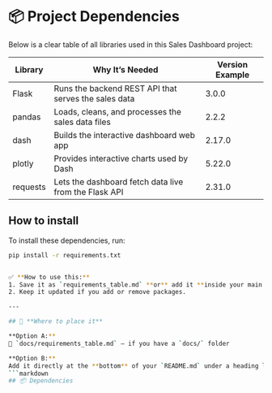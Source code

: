 # 📦 Project Dependencies

Below is a clear table of all libraries used in this Sales Dashboard project:

| Library  | Why It’s Needed                                         | Version Example |
|----------|---------------------------------------------------------|-----------------|
| Flask    | Runs the backend REST API that serves the sales data    | 3.0.0           |
| pandas   | Loads, cleans, and processes the sales data files       | 2.2.2           |
| dash     | Builds the interactive dashboard web app                | 2.17.0          |
| plotly   | Provides interactive charts used by Dash                | 5.22.0          |
| requests | Lets the dashboard fetch data live from the Flask API   | 2.31.0          |

## How to install

To install these dependencies, run:

```bash
pip install -r requirements.txt


✅ **How to use this:**
1. Save it as `requirements_table.md` **or** add it **inside your main `README.md`** under a **“Dependencies”** section.
2. Keep it updated if you add or remove packages.

---

## 🔑 **Where to place it**

**Option A:**  
📂 `docs/requirements_table.md` — if you have a `docs/` folder

**Option B:**  
Add it directly at the **bottom** of your `README.md` under a heading like:
```markdown
## 📦 Dependencies
